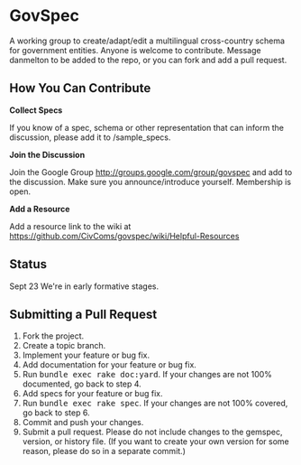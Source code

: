 GovSpec
=======

A working group to create/adapt/edit a multilingual cross-country schema for government entities. Anyone is welcome to contribute. Message danmelton to be added to the repo, or you can fork and add a pull request.


How You Can Contribute
------------

**Collect Specs**

If you know of a spec, schema or other representation that can inform the discussion, please add it to /sample_specs.

**Join the Discussion**

Join the Google Group http://groups.google.com/group/govspec and add to the discussion.  Make sure you announce/introduce yourself. Membership is open.

**Add a Resource**

Add a resource link to the wiki at https://github.com/CivComs/govspec/wiki/Helpful-Resources

Status
-------

Sept 23
We're in early formative stages.  

Submitting a Pull Request
-------------------------
1. Fork the project.
2. Create a topic branch.
3. Implement your feature or bug fix.
4. Add documentation for your feature or bug fix.
5. Run <tt>bundle exec rake doc:yard</tt>. If your changes are not 100% documented, go back to step 4.
6. Add specs for your feature or bug fix.
7. Run <tt>bundle exec rake spec</tt>. If your changes are not 100% covered, go back to step 6.
8. Commit and push your changes.
9. Submit a pull request. Please do not include changes to the gemspec, version, or history file. (If you want to create your own version for some reason, please do so in a separate commit.)